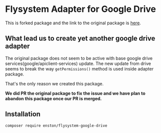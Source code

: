 # Flysystem Adapter for Google Drive

This is forked package and the link to the original package is [here](https://github.com/nao-pon/flysystem-google-drive).

## What lead us to create yet another google drive adapter
The original package does not seem to be active with base google drive services(google/apiclient-services) update. The new update from drive seems to break the way ```getPermissions()``` method is used inside adapter package.

That's the only reason we created this package.

 **We did PR the original package to fix the issue and we have plan to abandon this package once our PR is merged.**

## Installation

```bash
composer require enston/flysystem-google-drive
```